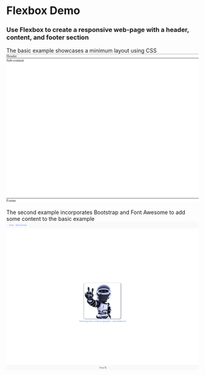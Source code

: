# Flexbox Demo

### Use Flexbox to create a responsive web-page with a header, content, and footer section

The basic example showcases a minimum layout using CSS
![Basic Example Image](/imgs/BasicExample.png)


The second example incorporates Bootstrap and Font Awesome to add some content to the basic example 
![Basic Example with Bootstrap and Font Awesome](/imgs/AlittemoreExample.png)